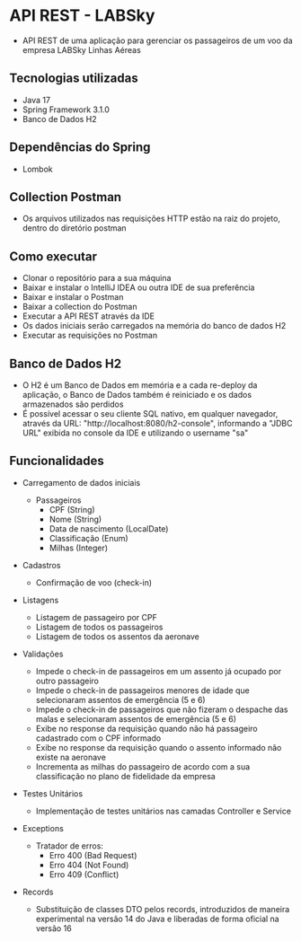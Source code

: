 # API REST - LABSky
- API REST de uma aplicação para gerenciar os passageiros de um voo da empresa LABSky Linhas Aéreas

## Tecnologias utilizadas
- Java 17
- Spring Framework 3.1.0
- Banco de Dados H2

## Dependências do Spring
- Lombok

## Collection Postman
- Os arquivos utilizados nas requisições HTTP estão na raiz do projeto, dentro do diretório postman

## Como executar
- Clonar o repositório para a sua máquina
- Baixar e instalar o IntelliJ IDEA ou outra IDE de sua preferência
- Baixar e instalar o Postman
- Baixar a collection do Postman
- Executar a API REST através da IDE
- Os dados iniciais serão carregados na memória do banco de dados H2
- Executar as requisições no Postman

## Banco de Dados H2
- O H2 é um Banco de Dados em memória e a cada re-deploy da aplicação, o Banco de Dados também é reiniciado e os dados armazenados são perdidos
- É possível acessar o seu cliente SQL nativo, em qualquer navegador, através da URL: "http://localhost:8080/h2-console", informando a "JDBC URL" exibida no console da IDE e utilizando o username "sa"

## Funcionalidades
- Carregamento de dados iniciais
    - Passageiros
      - CPF (String)
      - Nome (String)
      - Data de nascimento (LocalDate)
      - Classificação (Enum)
      - Milhas (Integer)

- Cadastros
    - Confirmação de voo (check-in)

- Listagens
    - Listagem de passageiro por CPF
    - Listagem de todos os passageiros
    - Listagem de todos os assentos da aeronave

- Validações
    - Impede o check-in de passageiros em um assento já ocupado por outro passageiro
    - Impede o check-in de passageiros menores de idade que selecionaram assentos de emergência (5 e 6)
    - Impede o check-in de passageiros que não fizeram o despache das malas e selecionaram assentos de emergência (5 e 6)
    - Exibe no response da requisição quando não há passageiro cadastrado com o CPF informado
    - Exibe no response da requisição quando o assento informado não existe na aeronave
    - Incrementa as milhas do passageiro de acordo com a sua classificação no plano de fidelidade da empresa
  
- Testes Unitários
  - Implementação de testes unitários nas camadas Controller e Service

- Exceptions
    - Tratador de erros:
        - Erro 400 (Bad Request)
        - Erro 404 (Not Found)
        - Erro 409 (Conflict)

- Records
    - Substituição de classes DTO pelos records, introduzidos de maneira experimental na versão 14 do Java e liberadas de forma oficial na versão 16
